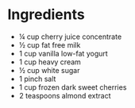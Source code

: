# Ingredients

* ¼ cup cherry juice concentrate
* ½ cup fat free milk
* 1 cup vanilla low-fat yogurt
* 1 cup heavy cream
* ½ cup white sugar
* 1 pinch salt
* 1 cup frozen dark sweet cherries
* 2 teaspoons almond extract
